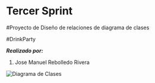 # Tercer Sprint#Proyecto de Diseño de relaciones de diagrama de clases#DrinkParty**_Realizado por:_**1. Jose Manuel Rebolledo Rivera![Diagrama de Clases](/imágen/Diagrama_de_Clases.jpg)